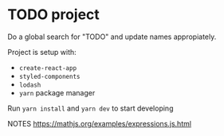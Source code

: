 # TODO project

Do a global search for "TODO" and update names appropiately.

Project is setup with:

- `create-react-app`
- `styled-components`
- `lodash`
- `yarn` package manager

Run `yarn install` and `yarn dev` to start developing

NOTES
https://mathjs.org/examples/expressions.js.html
